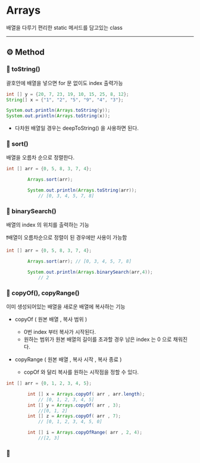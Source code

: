 # Arrays

배열을 다루기 편리한 static 메서드를 담고있는 class

---

## ⚙️ Method

### 📍 toString()

괄호안에 배열을 넣으면 for 문 없이도 index 출력가능

```java
int [] y = {20, 7, 23, 19, 10, 15, 25, 8, 12};
String[] x = {"1", "2", "5", "9", "4", "3"};

System.out.println(Arrays.toString(y));
System.out.println(Arrays.toString(x));
```

- 다차원 배열일 경우는 deepToString() 을 사용하면 된다.

### 📍 sort()

배열을 오름차 순으로 정렬한다.

```java
int [] arr = {0, 5, 8, 3, 7, 4};

        Arrays.sort(arr);

        System.out.println(Arrays.toString(arr));
            // [0, 3, 4, 5, 7, 8]
```

### 📍 binarySearch()

배열의 index 의 위치를 출력하는 기능

❗️배열이 오름차순으로 정렬이 된 경우에만 사용이 가능함

```java
int [] arr = {0, 5, 8, 3, 7, 4};

        Arrays.sort(arr); // [0, 3, 4, 5, 7, 8]

        System.out.println(Arrays.binarySearch(arr,4));
            // 2
```

### 📍 copyOf(), copyRange()

이미 생성되어있는 배열을 새로운 배열에 복사하는 기능

- copyOf ( 원본 배열 , 복사 범위 )
    - 0번 index 부터 복사가 시작된다.
    - 원하는 범위가 원본 배열의 길이를 초과할 경우 남은 index 는 0 으로 채워진다.

  

- copyRange ( 원본 배열 , 복사 시작 , 복사 종료 )
    - copOf 와 달리 복사를 원하는 시작점을 정할 수 있다.

```java
int [] arr = {0, 1, 2, 3, 4, 5};

        int [] x = Arrays.copyOf( arr , arr.length);
            // [0, 1, 2, 3, 4, 5]
        int [] y = Arrays.copyOf( arr , 3);
            //[0, 1, 2]
        int [] z = Arrays.copyOf( arr , 7);
            // [0, 1, 2, 3, 4, 5, 0]

        int [] i = Arrays.copyOfRange( arr , 2, 4);
            //[2, 3]
```

### 📍